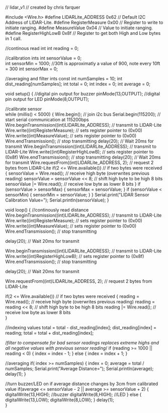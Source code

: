 // lidar_v1
// created by chris farquer

#include <Wire.h>
#define    LIDARLite_ADDRESS   0x62          // Default I2C Address of LIDAR-Lite.
#define    RegisterMeasure     0x00          // Register to write to initiate ranging.
#define    MeasureValue        0x04          // Value to initiate ranging.
#define    RegisterHighLowB    0x8f          // Register to get both High and Low bytes in 1 call.

//continous read int
int reading = 0;

//calibration ints
int sensorValue = 0;    
int sensorMin = 1000;        //30ft is approximatly a value of 900,  note every 10ft = 300
int sensorMax = 0;

//averaging and filter ints
const int numSamples = 10;
int dist_reading[numSamples];
int total = 0;
int index = 0;
int average = 0;


void setup()
{
  //digital pin output for buzzer
  pinMode(13,OUTPUT);
  //digital pin output for LED
  pinMode(8,OUTPUT);
  
  //calibrate sensor  
  while (millis() < 5000)
  {
    Wire.begin(); // join i2c bus
    Serial.begin(115200); // start serial communication at 115200bps
    Wire.beginTransmission((int)LIDARLite_ADDRESS); // transmit to LIDAR-Lite
    Wire.write((int)RegisterMeasure); // sets register pointer to  (0x00)  
    Wire.write((int)MeasureValue); // sets register pointer to  (0x00)  
    Wire.endTransmission(); // stop transmitting
    delay(20); // Wait 20ms for transmit
    Wire.beginTransmission((int)LIDARLite_ADDRESS); // transmit to LIDAR-Lite
    Wire.write((int)RegisterHighLowB); // sets register pointer to (0x8f)
    Wire.endTransmission(); // stop transmitting
    delay(20); // Wait 20ms for transmit
    Wire.requestFrom((int)LIDARLite_ADDRESS, 2); // request 2 bytes from LIDAR-Lite
    if(2 <= Wire.available()) // if two bytes were received
    {
      sensorValue = Wire.read(); // receive high byte (overwrites previous reading)
      sensorValue = sensorValue << 8; // shift high byte to be high 8 bits
      sensorValue |= Wire.read(); // receive low byte as lower 8 bits
    }
    if (sensorValue > sensorMax)
    {
      sensorMax = sensorValue;
    }
    if (sensorValue < sensorMin)
    {
      sensorMin = sensorValue;
    }
  }
  Serial.print("LIDAR Sensor Calibration Value=");
  Serial.println(sensorValue);
}


void loop()
{
  //continously read distance
  Wire.beginTransmission((int)LIDARLite_ADDRESS); // transmit to LIDAR-Lite
  Wire.write((int)RegisterMeasure); // sets register pointer to  (0x00)  
  Wire.write((int)MeasureValue); // sets register pointer to  (0x00)  
  Wire.endTransmission(); // stop transmitting

  delay(20); // Wait 20ms for transmit

  Wire.beginTransmission((int)LIDARLite_ADDRESS); // transmit to LIDAR-Lite
  Wire.write((int)RegisterHighLowB); // sets register pointer to (0x8f)
  Wire.endTransmission(); // stop transmitting

  delay(20); // Wait 20ms for transmit

  Wire.requestFrom((int)LIDARLite_ADDRESS, 2); // request 2 bytes from LIDAR-Lite

  if(2 <= Wire.available()) // if two bytes were received
    {
    reading = Wire.read(); // receive high byte (overwrites previous reading)
    reading = reading << 8; // shift high byte to be high 8 bits
    reading |= Wire.read(); // receive low byte as lower 8 bits  
   }
  
  //indexing values
  total = total - dist_reading[index];
  dist_reading[index] = reading;
  total = total + dist_reading[index];
  
  /*filter to compensate for bad sensor readings
  replaces extreme highs and all negative values with
  previous sensor reading*/
  if (reading >= 1000 || reading < 0)
  {
    index = index - 1;
  }
  else
  {
    index = index + 1;
  }
  
  //averaging
  if( index >= numSamples)
  {
    index = 0;
    average = total / numSamples;
    Serial.print("Average Distance=");
    Serial.println(average);
    delay(1);
  }  
  
  //turn buzzer/LED on if average distance changes by 3cm from calibrated value
  if(average <= sensorValue - 2 || average >= sensorValue + 2)
  {
   digitalWrite(13,HIGH);  //buzzer
   digitalWrite(8,HIGH);  //LED
  }
  else
  {
  digitalWrite(13,LOW);
  digitalWrite(8,LOW);
  }
  delay(1);  
}
